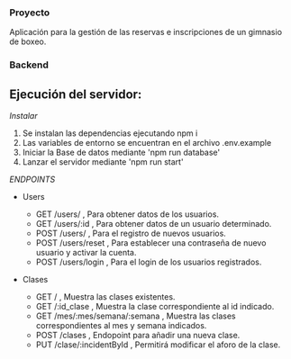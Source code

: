 ### Proyecto

Aplicación para la gestión de las reservas e inscripciones de un gimnasio de boxeo.

### Backend

## Ejecución del servidor:

*Instalar*

1. Se instalan las dependencias ejecutando npm i
2. Las variables de entorno se encuentran en el archivo .env.example
3. Iniciar la Base de datos mediante 'npm run database'
4. Lanzar el servidor mediante 'npm run start'

*ENDPOINTS*

- Users

    - GET /users/ ,  Para obtener datos de los usuarios.
    - GET /users/:id ,  Para obtener datos de un usuario determinado.
    - POST /users/ ,  Para el registro de nuevos usuarios.
    - POST /users/reset ,  Para establecer una contraseña de nuevo usuario y activar la cuenta.
    - POST /users/login ,  Para el login de los usuarios registrados.


- Clases

    - GET / ,     Muestra las clases existentes.
    - GET /:id_clase ,     Muestra la clase correspondiente al id indicado.
    - GET /mes/:mes/semana/:semana ,     Muestra las clases correspondientes al mes y semana indicados.
    - POST /clases ,   Endopoint para añadir una nueva clase. 
    - PUT /clase/:incidentById  ,     Permitirá modificar el aforo de la clase.
